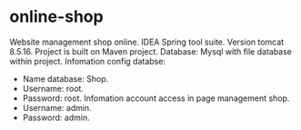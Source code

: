 # online-shop
Website management shop online.
IDEA Spring tool suite.
Version tomcat 8.5.16.
Project is built on Maven project.
Database: Mysql with file database within project.
Infomation config databse:
  + Name database: Shop.
  + Username: root.
  + Password: root.
Infomation account access in page management shop.
  + Username: admin.
  + Password: admin.
